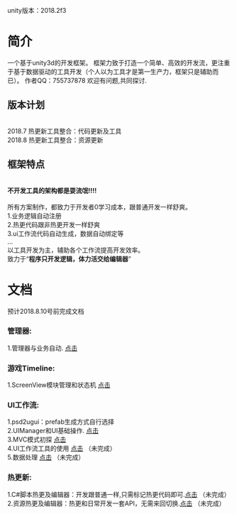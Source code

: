 unity版本：2018.2f3
# 简介
一个基于unity3d的开发框架。
框架力致于打造一个简单、高效的开发流，更注重于基于数据驱动的工具开发（个人以为工具才是第一生产力，框架只是辅助而已）。
作者QQ：755737878 欢迎有问题,共同探讨.
## 版本计划
<br> 2018.7 热更新工具整合：代码更新及工具
<br> 2018.8 热更新工具整合：资源更新
## 框架特点
  <br>**不开发工具的架构都是耍流氓!!!!**<br>
  <br>所有方案制作，都致力于开发者0学习成本，跟普通开发一样舒爽。
  <br>1.业务逻辑自动注册
  <br>2.热更代码跟非热更开发一样舒爽
  <br>3.ui工作流代码自动生成，数据自动绑定等
  <br> ...
  <br> 以工具开发为主，辅助各个工作流提高开发效率。
  <br> 致力于“**程序只开发逻辑，体力活交给编辑器**”
# 文档 
预计2018.8.10号前完成文档
### 管理器:
1.管理器与业务自动.            [点击](https://zhuanlan.zhihu.com/p/40751037)
### 游戏Timeline:
1.ScreenView模块管理和状态机   [点击](https://zhuanlan.zhihu.com/p/40755348)
### UI工作流:
1.psd2ugui：prefab生成方式自行选择
<br>2.UIManager和UI基础操作.   [点击](https://zhuanlan.zhihu.com/p/40766519)
<br>3.MVC模式初探              [点击](https://zhuanlan.zhihu.com/p/40772076)
<br>4.UI工作流工具的使用        [点击](http://) （未完成）
<br>5.数据处理                 [点击](http://) （未完成）
### 热更新:
1.C#脚本热更及编辑器：开发跟普通一样,只需标记热更代码即可.[点击](http://) （未完成）
<br>2.资源热更及编辑器：热更和日常开发一套API，无需来回切换.[点击](http://) （未完成）
